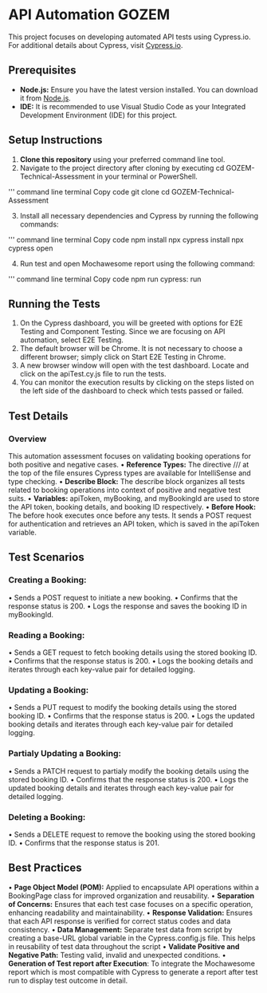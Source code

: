 # API Automation GOZEM

This project focuses on developing automated API tests using Cypress.io. For additional details about Cypress, visit [Cypress.io](https://www.cypress.io).

## Prerequisites

- **Node.js:** Ensure you have the latest version installed. You can download it from [Node.js](https://nodejs.org/).
- **IDE:** It is recommended to use Visual Studio Code as your Integrated Development Environment (IDE) for this project.

## Setup Instructions

1. **Clone this repository** using your preferred command line tool.
2. Navigate to the project directory after cloning by executing cd GOZEM-Technical-Assessment in your terminal or PowerShell.
   
''' command line terminal
Copy code
git clone <repository-url>
cd GOZEM-Technical-Assessment

3.	Install all necessary dependencies and Cypress by running the following commands:

''' command line terminal
Copy code
npm install
npx cypress install
npx cypress open

4.	Run test and open Mochawesome report using the following command:

''' command line terminal
Copy code
npm run cypress: run

## Running the Tests
1.	On the Cypress dashboard, you will be greeted with options for E2E Testing and Component Testing. Since we are focusing on API automation, select E2E Testing.
2.	The default browser will be Chrome. It is not necessary to choose a different browser; simply click on Start E2E Testing in Chrome.
3.	A new browser window will open with the test dashboard. Locate and click on the apiTest.cy.js file to run the tests.
4.	You can monitor the execution results by clicking on the steps listed on the left side of the dashboard to check which tests passed or failed.

## Test Details
### Overview
This automation assessment focuses on validating booking operations for both positive and negative cases.
•	**Reference Types:** The directive /// <reference types="cypress" /> at the top of the file ensures Cypress types are available for IntelliSense and type checking.
•	**Describe Block:** The describe block organizes all tests related to booking operations into context of positive and negative test suits.
•	**Variables:** apiToken, myBooking, and myBookingId are used to store the API token, booking details, and booking ID respectively.
•	**Before Hook:** The before hook executes once before any tests. It sends a POST request for authentication and retrieves an API token, which is saved in the apiToken variable.

## Test Scenarios
### Creating a Booking:
•	Sends a POST request to initiate a new booking.
•	Confirms that the response status is 200.
•	Logs the response and saves the booking ID in myBookingId.
### Reading a Booking:
•	Sends a GET request to fetch booking details using the stored booking ID.
•	Confirms that the response status is 200.
•	Logs the booking details and iterates through each key-value pair for detailed logging.
### Updating a Booking:
•	Sends a PUT request to modify the booking details using the stored booking ID.
•	Confirms that the response status is 200.
•	Logs the updated booking details and iterates through each key-value pair for detailed logging.
### Partialy Updating a Booking:
•	Sends a PATCH request to partialy modify the booking details using the stored booking ID.
•	Confirms that the response status is 200.
•	Logs the updated booking details and iterates through each key-value pair for detailed logging.
### Deleting a Booking:
•	Sends a DELETE request to remove the booking using the stored booking ID.
•	Confirms that the response status is 201.

## Best Practices
•	**Page Object Model (POM):** Applied to encapsulate API operations within a BookingPage class for improved organization and reusability.
•	**Separation of Concerns:** Ensures that each test case focuses on a specific operation, enhancing readability and maintainability.
•	**Response Validation:** Ensures that each API response is verified for correct status codes and data consistency.
•	**Data Management:** Separate test data from script by creating a base-URL global variable in the Cypress.config.js file. This helps in reusability of test data throughout the script
•	**Validate Positive and Negative Path:** Testing valid, invalid and unexpected conditions.
•  **Generation of Test report after Execution**: To integrate the Mochawesome report which is most compatible with Cypress to generate a report after test run to display test outcome in detail.



